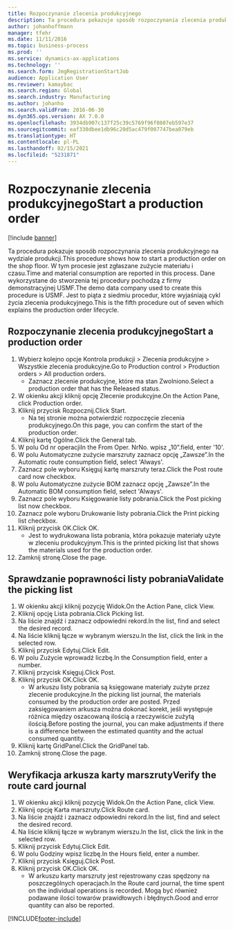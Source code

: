 ```yaml
---
title: Rozpoczynanie zlecenia produkcyjnego
description: Ta procedura pokazuje sposób rozpoczynania zlecenia produkcyjnego na wydziale produkcji.
author: johanhoffmann
manager: tfehr
ms.date: 11/11/2016
ms.topic: business-process
ms.prod: ''
ms.service: dynamics-ax-applications
ms.technology: ''
ms.search.form: JmgRegistrationStartJob
audience: Application User
ms.reviewer: kamaybac
ms.search.region: Global
ms.search.industry: Manufacturing
ms.author: johanho
ms.search.validFrom: 2016-06-30
ms.dyn365.ops.version: AX 7.0.0
ms.openlocfilehash: 3934db907c137f25c39c5769f96f0807eb597e37
ms.sourcegitcommit: eaf330dbee1db96c20d5ac479f007747bea079eb
ms.translationtype: HT
ms.contentlocale: pl-PL
ms.lasthandoff: 02/15/2021
ms.locfileid: "5231871"
---
```

# <a name="start-a-production-order"></a><span data-ttu-id="acc2b-103">Rozpoczynanie zlecenia produkcyjnego</span><span class="sxs-lookup"><span data-stu-id="acc2b-103">Start a production order</span></span>

[!include [banner](../../includes/banner.md)]

<span data-ttu-id="acc2b-104">Ta procedura pokazuje sposób rozpoczynania zlecenia produkcyjnego na wydziale produkcji.</span><span class="sxs-lookup"><span data-stu-id="acc2b-104">This procedure shows how to start a production order on the shop floor.</span></span> <span data-ttu-id="acc2b-105">W tym procesie jest zgłaszane zużycie materiału i czasu.</span><span class="sxs-lookup"><span data-stu-id="acc2b-105">Time and material consumption are reported in this process.</span></span> <span data-ttu-id="acc2b-106">Dane wykorzystane do stworzenia tej procedury pochodzą z firmy demonstracyjnej USMF.</span><span class="sxs-lookup"><span data-stu-id="acc2b-106">The demo data company used to create this procedure is USMF.</span></span> <span data-ttu-id="acc2b-107">Jest to piąta z siedmiu procedur, które wyjaśniają cykl życia zlecenia produkcyjnego.</span><span class="sxs-lookup"><span data-stu-id="acc2b-107">This is the fifth procedure out of seven which explains the production order lifecycle.</span></span>


## <a name="start-a-production-order"></a><span data-ttu-id="acc2b-108">Rozpoczynanie zlecenia produkcyjnego</span><span class="sxs-lookup"><span data-stu-id="acc2b-108">Start a production order</span></span>
1. <span data-ttu-id="acc2b-109">Wybierz kolejno opcje Kontrola produkcji > Zlecenia produkcyjne > Wszystkie zlecenia produkcyjne.</span><span class="sxs-lookup"><span data-stu-id="acc2b-109">Go to Production control > Production orders > All production orders.</span></span>
    * <span data-ttu-id="acc2b-110">Zaznacz zlecenie produkcyjne, które ma stan Zwolniono.</span><span class="sxs-lookup"><span data-stu-id="acc2b-110">Select a production order that has the Released status.</span></span>  
2. <span data-ttu-id="acc2b-111">W okienku akcji kliknij opcję Zlecenie produkcyjne.</span><span class="sxs-lookup"><span data-stu-id="acc2b-111">On the Action Pane, click Production order.</span></span>
3. <span data-ttu-id="acc2b-112">Kliknij przycisk Rozpocznij.</span><span class="sxs-lookup"><span data-stu-id="acc2b-112">Click Start.</span></span>
    * <span data-ttu-id="acc2b-113">Na tej stronie można potwierdzić rozpoczęcie zlecenia produkcyjnego.</span><span class="sxs-lookup"><span data-stu-id="acc2b-113">On this page, you can confirm the start of the production order.</span></span>  
4. <span data-ttu-id="acc2b-114">Kliknij kartę Ogólne.</span><span class="sxs-lookup"><span data-stu-id="acc2b-114">Click the General tab.</span></span>
5. <span data-ttu-id="acc2b-115">W polu Od nr operacji</span><span class="sxs-lookup"><span data-stu-id="acc2b-115">In the From Oper.</span></span> <span data-ttu-id="acc2b-116">Nr</span><span class="sxs-lookup"><span data-stu-id="acc2b-116">No.</span></span> <span data-ttu-id="acc2b-117">wpisz „10”.</span><span class="sxs-lookup"><span data-stu-id="acc2b-117">field, enter '10'.</span></span>
6. <span data-ttu-id="acc2b-118">W polu Automatyczne zużycie marszruty zaznacz opcję „Zawsze”.</span><span class="sxs-lookup"><span data-stu-id="acc2b-118">In the Automatic route consumption field, select 'Always'.</span></span>
7. <span data-ttu-id="acc2b-119">Zaznacz pole wyboru Księguj kartę marszruty teraz.</span><span class="sxs-lookup"><span data-stu-id="acc2b-119">Click the Post route card now checkbox.</span></span>
8. <span data-ttu-id="acc2b-120">W polu Automatyczne zużycie BOM zaznacz opcję „Zawsze”.</span><span class="sxs-lookup"><span data-stu-id="acc2b-120">In the Automatic BOM consumption field, select 'Always'.</span></span>
9. <span data-ttu-id="acc2b-121">Zaznacz pole wyboru Księgowanie listy pobrania.</span><span class="sxs-lookup"><span data-stu-id="acc2b-121">Click the Post picking list now checkbox.</span></span>
10. <span data-ttu-id="acc2b-122">Zaznacz pole wyboru Drukowanie listy pobrania.</span><span class="sxs-lookup"><span data-stu-id="acc2b-122">Click the Print picking list checkbox.</span></span>
11. <span data-ttu-id="acc2b-123">Kliknij przycisk OK.</span><span class="sxs-lookup"><span data-stu-id="acc2b-123">Click OK.</span></span>
    * <span data-ttu-id="acc2b-124">Jest to wydrukowana lista pobrania, która pokazuje materiały użyte w zleceniu produkcyjnym.</span><span class="sxs-lookup"><span data-stu-id="acc2b-124">This is the printed picking list that shows the materials used for the production order.</span></span>  
12. <span data-ttu-id="acc2b-125">Zamknij stronę.</span><span class="sxs-lookup"><span data-stu-id="acc2b-125">Close the page.</span></span>

## <a name="validate-the-picking-list"></a><span data-ttu-id="acc2b-126">Sprawdzanie poprawności listy pobrania</span><span class="sxs-lookup"><span data-stu-id="acc2b-126">Validate the picking list</span></span>
1. <span data-ttu-id="acc2b-127">W okienku akcji kliknij pozycję Widok.</span><span class="sxs-lookup"><span data-stu-id="acc2b-127">On the Action Pane, click View.</span></span>
2. <span data-ttu-id="acc2b-128">Kliknij opcję Lista pobrania.</span><span class="sxs-lookup"><span data-stu-id="acc2b-128">Click Picking list.</span></span>
3. <span data-ttu-id="acc2b-129">Na liście znajdź i zaznacz odpowiedni rekord.</span><span class="sxs-lookup"><span data-stu-id="acc2b-129">In the list, find and select the desired record.</span></span>
4. <span data-ttu-id="acc2b-130">Na liście kliknij łącze w wybranym wierszu.</span><span class="sxs-lookup"><span data-stu-id="acc2b-130">In the list, click the link in the selected row.</span></span>
5. <span data-ttu-id="acc2b-131">Kliknij przycisk Edytuj.</span><span class="sxs-lookup"><span data-stu-id="acc2b-131">Click Edit.</span></span>
6. <span data-ttu-id="acc2b-132">W polu Zużycie wprowadź liczbę.</span><span class="sxs-lookup"><span data-stu-id="acc2b-132">In the Consumption field, enter a number.</span></span>
7. <span data-ttu-id="acc2b-133">Kliknij przycisk Księguj.</span><span class="sxs-lookup"><span data-stu-id="acc2b-133">Click Post.</span></span>
8. <span data-ttu-id="acc2b-134">Kliknij przycisk OK.</span><span class="sxs-lookup"><span data-stu-id="acc2b-134">Click OK.</span></span>
    * <span data-ttu-id="acc2b-135">W arkuszu listy pobrania są księgowane materiały zużyte przez zlecenie produkcyjne.</span><span class="sxs-lookup"><span data-stu-id="acc2b-135">In the picking list journal, the materials consumed by the production order are posted.</span></span> <span data-ttu-id="acc2b-136">Przed zaksięgowaniem arkusza można dokonać korekt, jeśli występuje różnica między oszacowaną ilością a rzeczywiście zużytą ilością.</span><span class="sxs-lookup"><span data-stu-id="acc2b-136">Before posting the journal, you can make adjustments if there is a difference between the estimated quantity and the actual consumed quantity.</span></span>  
9. <span data-ttu-id="acc2b-137">Kliknij kartę GridPanel.</span><span class="sxs-lookup"><span data-stu-id="acc2b-137">Click the GridPanel tab.</span></span>
10. <span data-ttu-id="acc2b-138">Zamknij stronę.</span><span class="sxs-lookup"><span data-stu-id="acc2b-138">Close the page.</span></span>

## <a name="verify-the-route-card-journal"></a><span data-ttu-id="acc2b-139">Weryfikacja arkusza karty marszruty</span><span class="sxs-lookup"><span data-stu-id="acc2b-139">Verify the route card journal</span></span>
1. <span data-ttu-id="acc2b-140">W okienku akcji kliknij pozycję Widok.</span><span class="sxs-lookup"><span data-stu-id="acc2b-140">On the Action Pane, click View.</span></span>
2. <span data-ttu-id="acc2b-141">Kliknij opcję Karta marszruty.</span><span class="sxs-lookup"><span data-stu-id="acc2b-141">Click Route card.</span></span>
3. <span data-ttu-id="acc2b-142">Na liście znajdź i zaznacz odpowiedni rekord.</span><span class="sxs-lookup"><span data-stu-id="acc2b-142">In the list, find and select the desired record.</span></span>
4. <span data-ttu-id="acc2b-143">Na liście kliknij łącze w wybranym wierszu.</span><span class="sxs-lookup"><span data-stu-id="acc2b-143">In the list, click the link in the selected row.</span></span>
5. <span data-ttu-id="acc2b-144">Kliknij przycisk Edytuj.</span><span class="sxs-lookup"><span data-stu-id="acc2b-144">Click Edit.</span></span>
6. <span data-ttu-id="acc2b-145">W polu Godziny wpisz liczbę.</span><span class="sxs-lookup"><span data-stu-id="acc2b-145">In the Hours field, enter a number.</span></span>
7. <span data-ttu-id="acc2b-146">Kliknij przycisk Księguj.</span><span class="sxs-lookup"><span data-stu-id="acc2b-146">Click Post.</span></span>
8. <span data-ttu-id="acc2b-147">Kliknij przycisk OK.</span><span class="sxs-lookup"><span data-stu-id="acc2b-147">Click OK.</span></span>
    * <span data-ttu-id="acc2b-148">W arkuszu karty marszruty jest rejestrowany czas spędzony na poszczególnych operacjach.</span><span class="sxs-lookup"><span data-stu-id="acc2b-148">In the Route card journal, the time spent on the individual operations is recorded.</span></span> <span data-ttu-id="acc2b-149">Mogą być również podawane ilości towarów prawidłowych i błędnych.</span><span class="sxs-lookup"><span data-stu-id="acc2b-149">Good and error quantity can also be reported.</span></span>  


[!INCLUDE[footer-include](../../../includes/footer-banner.md)]